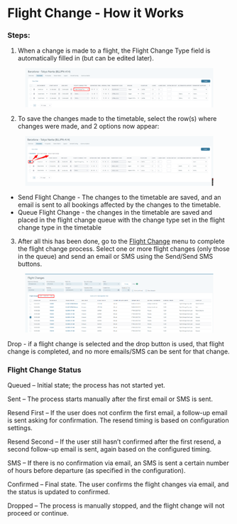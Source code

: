 # Flight Change - How it Works

### Steps:

1. When a change is made to a flight, the Flight Change Type field is automatically filled in (but can be edited later).

<figure><img src="../.gitbook/assets/image (4) (1) (1) (1) (1) (1) (1) (1) (1) (1).png" alt=""><figcaption></figcaption></figure>

2. To save the changes made to the timetable, select the row(s) where changes were made, and 2 options now appear:

<figure><img src="../.gitbook/assets/image (5) (1) (1) (1) (1) (1) (1) (1).png" alt=""><figcaption></figcaption></figure>

* Send Flight Change - The changes to the timetable are saved, and an email is sent to all bookings affected by the changes to the timetable.
* Queue Flight Change - the changes in the timetable are saved and placed in the flight change queue with the change type set in the flight change type in the timetable

3. After all this has been done, go to the [Flight Change](./) menu to complete the flight change process. Select one or more flight changes (only those in the queue) and send an email or SMS using the Send/Send SMS buttons.

<figure><img src="../.gitbook/assets/image (6) (1) (1) (1) (1) (1) (1) (1).png" alt=""><figcaption></figcaption></figure>

&#x20;      Drop - if a flight change is selected and the drop button is used, that flight change is completed, and no more emails/SMS can be sent for that change.

### Flight Change Status

Queued – Initial state; the process has not started yet.

Sent – The process starts manually after the first email or SMS is sent.

Resend First – If the user does not confirm the first email, a follow-up email is sent asking for confirmation. The resend timing is based on configuration settings.

Resend Second – If the user still hasn’t confirmed after the first resend, a second follow-up email is sent, again based on the configured timing.

SMS – If there is no confirmation via email, an SMS is sent a certain number of hours before departure (as specified in the configuration).

Confirmed – Final state. The user confirms the flight changes via email, and the status is updated to confirmed.

Dropped – The process is manually stopped, and the flight change will not proceed or continue.


